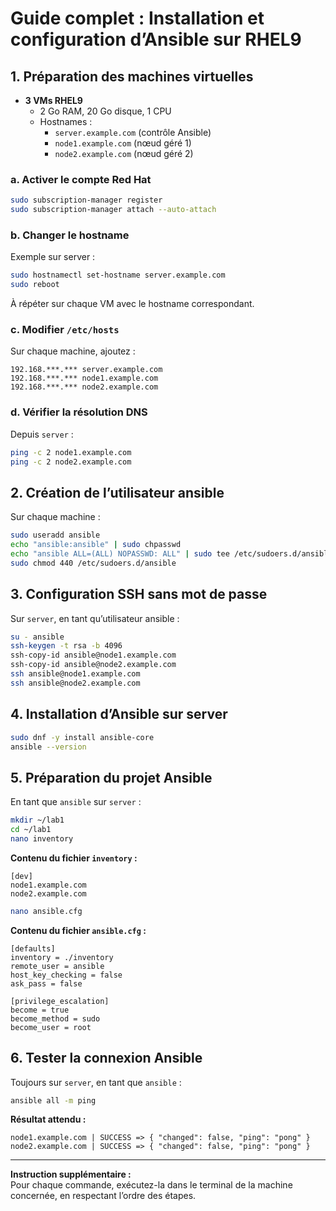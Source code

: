 # Guide complet : Installation et configuration d’Ansible sur RHEL9

## 1. Préparation des machines virtuelles

- **3 VMs RHEL9**
    - 2 Go RAM, 20 Go disque, 1 CPU
    - Hostnames :
        - `server.example.com` (contrôle Ansible)
        - `node1.example.com` (nœud géré 1)
        - `node2.example.com` (nœud géré 2)

### a. Activer le compte Red Hat
```bash
sudo subscription-manager register
sudo subscription-manager attach --auto-attach
```

### b. Changer le hostname
Exemple sur server :
```bash
sudo hostnamectl set-hostname server.example.com
sudo reboot
```
À répéter sur chaque VM avec le hostname correspondant.

### c. Modifier `/etc/hosts`
Sur chaque machine, ajoutez :
```
192.168.***.*** server.example.com
192.168.***.*** node1.example.com
192.168.***.*** node2.example.com
```

### d. Vérifier la résolution DNS
Depuis `server` :
```bash
ping -c 2 node1.example.com
ping -c 2 node2.example.com
```

## 2. Création de l’utilisateur ansible

Sur chaque machine :
```bash
sudo useradd ansible
echo "ansible:ansible" | sudo chpasswd
echo "ansible ALL=(ALL) NOPASSWD: ALL" | sudo tee /etc/sudoers.d/ansible
sudo chmod 440 /etc/sudoers.d/ansible
```

## 3. Configuration SSH sans mot de passe

Sur `server`, en tant qu’utilisateur ansible :
```bash
su - ansible
ssh-keygen -t rsa -b 4096
ssh-copy-id ansible@node1.example.com
ssh-copy-id ansible@node2.example.com
ssh ansible@node1.example.com
ssh ansible@node2.example.com
```

## 4. Installation d’Ansible sur server

```bash
sudo dnf -y install ansible-core
ansible --version
```

## 5. Préparation du projet Ansible

En tant que `ansible` sur `server` :
```bash
mkdir ~/lab1
cd ~/lab1
nano inventory
```
**Contenu du fichier `inventory` :**
```
[dev]
node1.example.com
node2.example.com
```

```bash
nano ansible.cfg
```
**Contenu du fichier `ansible.cfg` :**
```
[defaults]
inventory = ./inventory
remote_user = ansible
host_key_checking = false
ask_pass = false

[privilege_escalation]
become = true
become_method = sudo
become_user = root
```

## 6. Tester la connexion Ansible

Toujours sur `server`, en tant que `ansible` :
```bash
ansible all -m ping
```
**Résultat attendu :**
```
node1.example.com | SUCCESS => { "changed": false, "ping": "pong" }
node2.example.com | SUCCESS => { "changed": false, "ping": "pong" }
```

---
**Instruction supplémentaire :**  
Pour chaque commande, exécutez-la dans le terminal de la machine concernée, en respectant l’ordre des étapes.